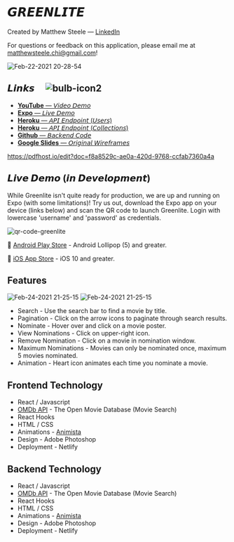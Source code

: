 # 𝙂𝙍𝙀𝙀𝙉𝙇𝙄𝙏𝙀

Created by Matthew Steele — [LinkedIn](https://www.linkedin.com/in/matthewsteeleonline/ "LinkedIn")

For questions or feedback on this application, please email me at matthewsteele.chi@gmail.com!

![Feb-22-2021 20-28-54](https://user-images.githubusercontent.com/68616411/108795736-a6b86a00-754c-11eb-8d80-12203e29d792.gif)

## 𝙇𝙞𝙣𝙠𝙨 &nbsp; &nbsp; ![bulb-icon2](https://user-images.githubusercontent.com/68616411/109095132-c4b6d380-76e0-11eb-9e0b-1fa3d9ebbc28.png)

- [**YouTube** — 𝘝𝘪𝘥𝘦𝘰 𝘋𝘦𝘮𝘰](https://youtu.be/SDzlYMgTgJo "Video Demo")
- [**Expo** — 𝘓𝘪𝘷𝘦 𝘋𝘦𝘮𝘰](https://expo.io/@thrlstl/projects/Greenlite-v1 "Expo Project")
- [**Heroku** — 𝘈𝘗𝘐 𝘌𝘯𝘥𝘱𝘰𝘪𝘯𝘵 (𝘜𝘴𝘦𝘳𝘴)](https://greenlite-api.herokuapp.com/users "Users")
- [**Heroku** — 𝘈𝘗𝘐 𝘌𝘯𝘥𝘱𝘰𝘪𝘯𝘵 (𝘊𝘰𝘭𝘭𝘦𝘤𝘵𝘪𝘰𝘯𝘴)](https://greenlite-api.herokuapp.com/collections "Collections")
- [**Github** — 𝘉𝘢𝘤𝘬𝘦𝘯𝘥 𝘊𝘰𝘥𝘦](https://expo.io/@thrlstl/projects/Greenlite-v1 "Expo Project")
- [**Google Slides** — 𝘖𝘳𝘪𝘨𝘪𝘯𝘢𝘭 𝘞𝘪𝘳𝘦𝘧𝘳𝘢𝘮𝘦𝘴](https://docs.google.com/presentation/d/1JG9L8HLQq4nwDL0WmymSsAhJ2Arh5Z5SpWQfLKfu8SM/edit#slide=id.ga510280fae_0_111 "Expo Project")

https://pdfhost.io/edit?doc=f8a8529c-ae0a-420d-9768-ccfab7360a4a

## 𝙇𝙞𝙫𝙚 𝘿𝙚𝙢𝙤 (𝙞𝙣 𝘿𝙚𝙫𝙚𝙡𝙤𝙥𝙢𝙚𝙣𝙩)

While Greenlite isn't quite ready for production, we are up and running on Expo (with some limitations)! Try us out, download the Expo app on your device (links below) and scan the QR code to launch Greenlite. Login with lowercase 'username' and 'password' as credentials.

![qr-code-greenlite](https://user-images.githubusercontent.com/68616411/109096799-d352ba00-76e3-11eb-9052-1fdda6906705.png)

🤖 [Android Play Store](https://play.google.com/store/apps/details?id=host.exp.exponent "Android") - Android Lollipop (5) and greater.

🍎 [iOS App Store](https://itunes.com/apps/exponent "Apple") - iOS 10 and greater.

## Features

![Feb-24-2021 21-25-15](https://user-images.githubusercontent.com/68616411/109098398-def3b000-76e6-11eb-9a71-452300ffe968.gif) ![Feb-24-2021 21-25-15](https://user-images.githubusercontent.com/68616411/109098398-def3b000-76e6-11eb-9a71-452300ffe968.gif)

- Search - Use the search bar to find a movie by title.
- Pagination - Click on the arrow icons to paginate through search results.
- Nominate - Hover over and click on a movie poster.
- View Nominations - Click on upper-right icon.
- Remove Nomination - Click on a movie in nomination window.
- Maximum Nominations - Movies can only be nominated once, maximum 5 movies nominated.
- Animation - Heart icon animates each time you nominate a movie.

## Frontend Technology

- React / Javascript
- [OMDb API](http://omdbapi.com/ "OMDb API") - The Open Movie Database (Movie Search)
- React Hooks
- HTML / CSS
- Animations - [Animista](https://animista.net/ "Animista.net")
- Design - Adobe Photoshop
- Deployment - Netlify

## Backend Technology

- React / Javascript
- [OMDb API](http://omdbapi.com/ "OMDb API") - The Open Movie Database (Movie Search)
- React Hooks
- HTML / CSS
- Animations - [Animista](https://animista.net/ "Animista.net")
- Design - Adobe Photoshop
- Deployment - Netlify
